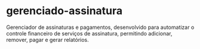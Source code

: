 # gerenciado-assinatura
Gerenciador de assinaturas e pagamentos, desenvolvido para automatizar o controle financeiro de serviços de assinatura, permitindo adicionar, remover, pagar e gerar relatórios.
